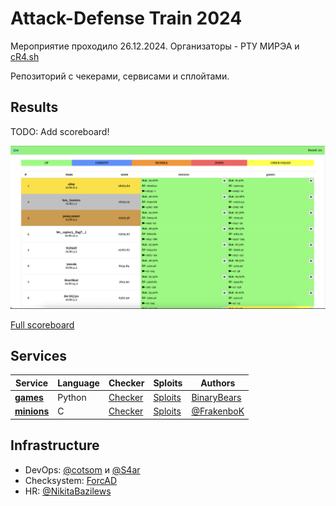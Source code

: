 # Attack-Defense Train 2024 

Мероприятие проходило 26.12.2024. Организаторы - РТУ МИРЭА и [cR4.sh](https://ctftime.org/team/224675)

Репозиторий с чекерами, сервисами и сплойтами.

## Results

TODO: Add scoreboard!

![Top](scoreboard/top.png)

[Full scoreboard](scoreboard/full.png)

## Services

| Service | Language | Checker | Sploits | Authors |
|---------|----------|---------|---------|---------|
| **[games](services/games/)** | Python | [Checker](checkers/games/) | [Sploits](sploits/games/) | [BinaryBears](https://gitlab.com/mctf/mctf2023/student-finals/service/-/tree/main/klassika) |
| **[minions](services/minions/)** | C | [Checker](checkers/minions/) | [Sploits](sploits/minions/) | [@FrakenboK](https://t.me/FrakenboK) |
   
## Infrastructure

- DevOps: [@cotsom](https://t.me/cotsom) и [@S4ar](https://t.me/XxX_S4ar_XxX)
- Checksystem: [ForcAD](https://github.com/pomo-mondreganto/ForcAD)
- HR: [@NikitaBazilews](https://t.me/NikitaBazilews)
